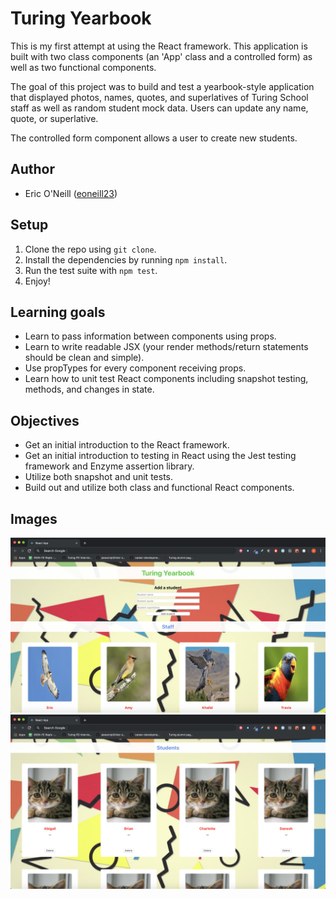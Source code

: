 # Turing Yearbook

This is my first attempt at using the React framework. This application is built with two class components (an 'App' class and a controlled form) as well as two functional components.

The goal of this project was to build and test a yearbook-style application that displayed photos, names, quotes, and superlatives of Turing School staff as well as random student mock data. Users can update any name, quote, or superlative.

The controlled form component allows a user to create new students.

## Author

* Eric O'Neill ([eoneill23](https://github.com/eoneill23))

## Setup

1. Clone the repo using `git clone`.
2. Install the dependencies by running `npm install`.
3. Run the test suite with `npm test`.
4. Enjoy!

## Learning goals
* Learn to pass information between components using props.
* Learn to write readable JSX (your render methods/return statements should be clean and simple).
* Use propTypes for every component receiving props.
* Learn how to unit test React components including snapshot testing, methods, and changes in state.

## Objectives

* Get an initial introduction to the React framework.
* Get an initial introduction to testing in React using the Jest testing framework and Enzyme assertion library.
* Utilize both snapshot and unit tests.
* Build out and utilize both class and functional React components.

## Images
![Staff screenshot](./src/Images/React_yearbook_staff.png)
![Student screenshot](./src/Images/React_yearbook_students.png)
